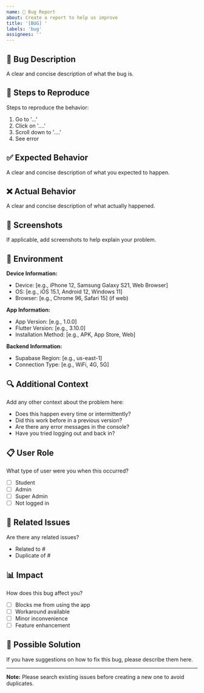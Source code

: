 ```yaml
---
name: 🐛 Bug Report
about: Create a report to help us improve
title: '[BUG] '
labels: 'bug'
assignees: ''
---
```


## 🐛 Bug Description

A clear and concise description of what the bug is.

## 🔄 Steps to Reproduce

Steps to reproduce the behavior:
1. Go to '...'
2. Click on '....'
3. Scroll down to '....'
4. See error

## ✅ Expected Behavior

A clear and concise description of what you expected to happen.

## ❌ Actual Behavior

A clear and concise description of what actually happened.

## 📸 Screenshots

If applicable, add screenshots to help explain your problem.

## 📱 Environment

**Device Information:**
- Device: [e.g., iPhone 12, Samsung Galaxy S21, Web Browser]
- OS: [e.g., iOS 15.1, Android 12, Windows 11]
- Browser: [e.g., Chrome 96, Safari 15] (if web)

**App Information:**
- App Version: [e.g., 1.0.0]
- Flutter Version: [e.g., 3.10.0]
- Installation Method: [e.g., APK, App Store, Web]

**Backend Information:**
- Supabase Region: [e.g., us-east-1]
- Connection Type: [e.g., WiFi, 4G, 5G]

## 🔍 Additional Context

Add any other context about the problem here:

- Does this happen every time or intermittently?
- Did this work before in a previous version?
- Are there any error messages in the console?
- Have you tried logging out and back in?

## 📋 User Role

What type of user were you when this occurred?
- [ ] Student
- [ ] Admin  
- [ ] Super Admin
- [ ] Not logged in

## 🔗 Related Issues

Are there any related issues?
- Related to #
- Duplicate of #

## 📊 Impact

How does this bug affect you?
- [ ] Blocks me from using the app
- [ ] Workaround available
- [ ] Minor inconvenience
- [ ] Feature enhancement

## 🔧 Possible Solution

If you have suggestions on how to fix this bug, please describe them here.

---

**Note:** Please search existing issues before creating a new one to avoid duplicates.
